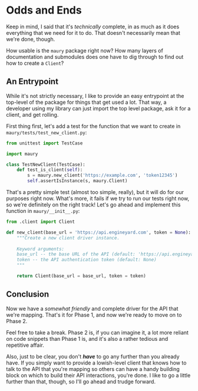 # Odds and Ends #

Keep in mind, I said that it's *technically* complete, in as much as it does everything that we need for it to do. That doesn't necessarily mean that we're done, though.

How usable is the `maury` package right now? How many layers of documentation and submodules does one have to dig through to find out how to create a `Client`?

## An Entrypoint ##

While it's not strictly necessary, I like to provide an easy entrypoint at the top-level of the package for things that get used a lot. That way, a developer using my library can just import the top level package, ask it for a client, and get rolling.

First thing first, let's add a test for the function that we want to create in `maury/tests/test_new_client.py`:

```python
from unittest import TestCase

import maury

class TestNewClient(TestCase):
    def test_is_client(self):
        s = maury.new_client('https://example.com', 'token12345')
        self.assertIsInstance(s, maury.Client)
```

That's a pretty simple test (almost too simple, really), but it will do for our purposes right now. What's more, it fails if we try to run our tests right now, so we're definitely on the right track! Let's go ahead and implement this function in `maury/__init__.py`:

```python
from .client import Client

def new_client(base_url = 'https://api.engineyard.com', token = None):
    """Create a new client driver instance.
    
    Keyword arguments:
    base_url -- the base URL of the API (default: 'https://api.engineyard.com')
    token -- the API authentication token (default: None)
    """

    return Client(base_url = base_url, token = token)
```

## Conclusion ##

Now we have a *somewhat friendly* and complete driver for the API that we're mapping. That's it for Phase 1, and now we're ready to move on to Phase 2.

Feel free to take a break. Phase 2 is, if you can imagine it, a lot more reliant on code snippets than Phase 1 is, and it's also a rather tedious and repetitive affair.

Also, just to be clear, you don't ***have*** to go any further than you already have. If you simply want to provide a lowish-level client that knows how to talk to the API that you're mapping so others can have a handy building block on which to build their API interactions, you're done. I like to go a little further than that, though, so I'll go ahead and trudge forward.
